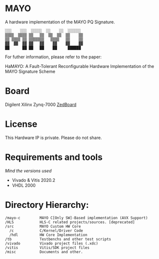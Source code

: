 
# MAYO 
A hardware implementation of the MAYO PQ Signature.  
```
░░░    ░░░  ░░░░░  ░░    ░░  ░░░░░░  
▒▒▒▒  ▒▒▒▒ ▒▒   ▒▒  ▒▒  ▒▒  ▒▒    ▒▒ 
▒▒ ▒▒▒▒ ▒▒ ▒▒▒▒▒▒▒   ▒▒▒▒   ▒▒    ▒▒ 
▓▓  ▓▓  ▓▓ ▓▓   ▓▓    ▓▓    ▓▓    ▓▓ 
██      ██ ██   ██    ██     ██████  
```

For futher information, please refer to the paper: 

  HaMAYO: A Fault-Tolerant Reconfigurable Hardware Implementation of the MAYO Signature Scheme
  
# Board
Digilent Xilinx Zynq-7000 [ZedBoard](https://www.avnet.com/wps/portal/us/products/avnet-boards/avnet-board-families/zedboard/)

# License
This Hardware IP is private. Please do not share.

# Requirements and tools
_Mind the versions used_
- Vivado & Vitis 2020.2
- VHDL 2000

# Directory Hierarchy:
```
/mayo-c 		MAYO C[Only SW]-Based implementation (AVX Support)
/HLS			HLS-C related projects/sources. [deprecated]
/src			MAYO Custom HW Core
  /c			C/Kernel/Driver Code
  /hdl			HW Core Implementation
/tb 			Testbenchs and other test scripts
/vivado 		Vivado project files (.xdc)
/vitis			Vitis/SDK project files
/misc			Documents and other.
